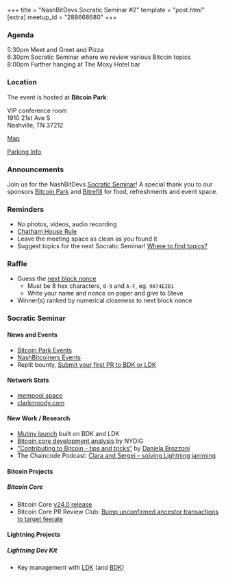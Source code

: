 +++
title = "NashBitDevs Socratic Seminar #2"
template = "post.html"
[extra]
meetup_id = "288668680"
+++

### Agenda

5:30pm Meet and Greet and Pizza  
6:30pm Socratic Seminar where we review various Bitcoin topics   
8:00pm Further hanging at The Moxy Hotel bar  

### Location

The event is hosted at **Bitcoin Park**:

VIP conference room   
1910 21st Ave S  
Nashville, TN  37212  

[Map](https://www.google.com/maps/place/1910+21st+Ave+S,+Nashville,+TN+37212/@36.1347819,-86.8029863,17z/data=!3m1!4b1!4m5!3m4!1s0x8864669fea1ce71d:0xdc34986293b94f39!8m2!3d36.1347819!4d-86.8007923)  

[Parking Info](/about/bitcoinpark-parking)  

### Announcements

Join us for the NashBitDevs [Socratic Seminar](/about)! A special thank you to our 
sponsors [Bitcoin Park](https://bitcoinpark.co/) and [Bitrefill](https://bitrefill.com/)
for food, refreshments and event space.

### Reminders

   - No photos, videos, audio recording
   - [Chatham House Rule](https://www.chathamhouse.org/about-us/chatham-house-rule)
   - Leave the meeting space as clean as you found it
   - Suggest topics for the next Socratic Seminar! [Where to find topics?](/about/find-topics)

### Raffle

  - Guess the [next block nonce](https://mempool.space/mempool-block/0)
    - Must be 8 hex characters, `0-9` and `A-F`, eg. `9A74E2B1`
    - Write your name and nonce on paper and give to Steve
  - Winner(s) ranked by numerical closeness to next block nonce

### Socratic Seminar

#### News and Events

  - [Bitcoin Park Events](https://www.meetup.com/bitcoinpark/events/)
  - [NashBitcoiners Events](https://www.meetup.com/nashbitcoiners/events/)
  - Replit bounty, [Submit your first PR to BDK or LDK](https://twitter.com/hhua_/status/1596206401730539520)

#### Network Stats

  - [mempool.space](https://mempool.space/)
  - [clarkmoody.com](https://bitcoin.clarkmoody.com/dashboard/)
  
#### New Work / Research

   - [Mutiny launch](https://twitter.com/benthecarman/status/1595395624010190850) built on BDK and LDK
   - [Bitcoin core development analysis](https://twitter.com/thomas_fahrer/status/1595578163446382593) by NYDIG
   - ["Contributing to Bitcoin - tips and tricks"](https://danielabrozzoni.com/posts/contributing_to_oss/) by [Daniela Brozzoni](https://twitter.com/danielabrozzoni)
   - The Chaincode Podcast: [Clara and Sergei – solving Lightning jamming](https://podcast.chaincode.com/2022/11/23/clara-sergei-lightning-jamming.html)
  
#### Bitcoin Projects

##### Bitcoin Core

 - Bitcoin Core [v24.0 release](https://github.com/bitcoin/bitcoin/blob/master/doc/release-notes/release-notes-24.0.md)
 - Bitcoin Core PR Review Club: [Bump unconfirmed ancestor transactions to target feerate](https://bitcoincore.reviews/26152-2)

#### Lightning Projects
     
##### Lightning Dev Kit

   - Key management with [LDK](https://lightningdevkit.org/key_management/#creating-a-unified-wallet) (and [BDK](https://bitcoindevkit.org))